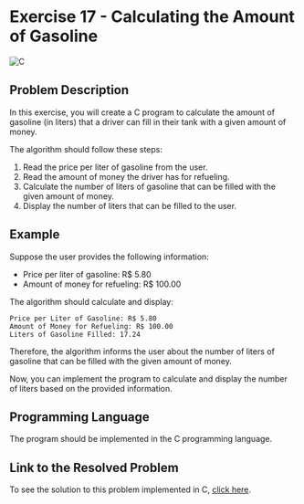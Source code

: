 # Exercise 17 - Calculating the Amount of Gasoline

![C](https://img.shields.io/badge/C-DA1F26?style=for-the-badge&logo=c&logoColor=white)

## Problem Description

In this exercise, you will create a C program to calculate the amount of gasoline (in liters) that a driver can fill in their tank with a given amount of money.

The algorithm should follow these steps:

1. Read the price per liter of gasoline from the user.
2. Read the amount of money the driver has for refueling.
3. Calculate the number of liters of gasoline that can be filled with the given amount of money.
4. Display the number of liters that can be filled to the user.

## Example

Suppose the user provides the following information:

- Price per liter of gasoline: R$ 5.80
- Amount of money for refueling: R$ 100.00

The algorithm should calculate and display:

```
Price per Liter of Gasoline: R$ 5.80
Amount of Money for Refueling: R$ 100.00
Liters of Gasoline Filled: 17.24
```

Therefore, the algorithm informs the user about the number of liters of gasoline that can be filled with the given amount of money.

Now, you can implement the program to calculate and display the number of liters based on the provided information.

## Programming Language

The program should be implemented in the C programming language.

## Link to the Resolved Problem

To see the solution to this problem implemented in C, [click here](/2020_2/CAP/Cycle4/Exercises/E17/E17.c).